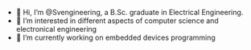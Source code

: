 - 👋 Hi, I’m @Svengineering, a B.Sc. graduate in Electrical Engineering.
- 👀 I’m interested in different aspects of computer science and electronical engineering
- 🌱 I’m currently working on embedded devices programming

<!---
Svengineering/Svengineering is a ✨ special ✨ repository because its `README.md` (this file) appears on your GitHub profile.
You can click the Preview link to take a look at your changes.
--->
